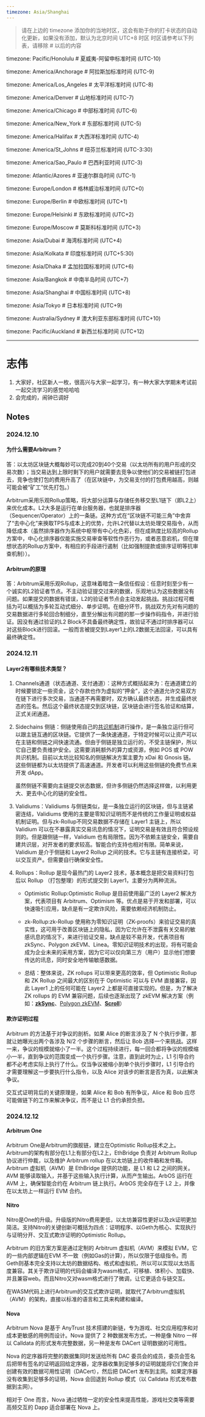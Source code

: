 ```yaml
---
timezone: Asia/Shanghai
---
```


> 请在上边的 timezone 添加你的当地时区，这会有助于你的打卡状态的自动化更新，如果没有添加，默认为北京时间 UTC+8 时区
> 时区请参考以下列表，请移除 # 以后的内容

timezone: Pacific/Honolulu # 夏威夷-阿留申标准时间 (UTC-10)

timezone: America/Anchorage # 阿拉斯加标准时间 (UTC-9)

timezone: America/Los_Angeles # 太平洋标准时间 (UTC-8)

timezone: America/Denver # 山地标准时间 (UTC-7)

timezone: America/Chicago # 中部标准时间 (UTC-6)

timezone: America/New_York # 东部标准时间 (UTC-5)

timezone: America/Halifax # 大西洋标准时间 (UTC-4)

timezone: America/St_Johns # 纽芬兰标准时间 (UTC-3:30)

timezone: America/Sao_Paulo # 巴西利亚时间 (UTC-3)

timezone: Atlantic/Azores # 亚速尔群岛时间 (UTC-1)

timezone: Europe/London # 格林威治标准时间 (UTC+0)

timezone: Europe/Berlin # 中欧标准时间 (UTC+1)

timezone: Europe/Helsinki # 东欧标准时间 (UTC+2)

timezone: Europe/Moscow # 莫斯科标准时间 (UTC+3)

timezone: Asia/Dubai # 海湾标准时间 (UTC+4)

timezone: Asia/Kolkata # 印度标准时间 (UTC+5:30)

timezone: Asia/Dhaka # 孟加拉国标准时间 (UTC+6)

timezone: Asia/Bangkok # 中南半岛时间 (UTC+7)

timezone: Asia/Shanghai # 中国标准时间 (UTC+8)

timezone: Asia/Tokyo # 日本标准时间 (UTC+9)

timezone: Australia/Sydney # 澳大利亚东部标准时间 (UTC+10)

timezone: Pacific/Auckland # 新西兰标准时间 (UTC+12)

---

# 志伟

1. 大家好，社区新人一枚，很高兴与大家一起学习，有一种大家大学期末考试前一起交流学习的感觉哈哈哈
2. 会完成的，闹钟已调好

## Notes

<!-- Content_START -->

### 2024.12.10

#### 为什么需要Arbitrum？

答：以太坊区块链大概每妙可以完成20到40个交易（以太坊所有的用户形成的交易次数）；当交易达到上限时剩下的用户就需要去竞争以使他们的交易被链打包进去，竞争也使打包的费用升高了（在区块链中，为交易支付的打包费用越高，则越可能会被“矿工”优先打包。）

​	Arbitrum采用乐观Rollup策略，将大部分运算与存储任务移交至L1链下（即L2上）来优化成本。L2大多是运行在单台服务器，也就是排序器（Sequencer/Operator）上的一条链。这种方式在“区块链不可能三角”中舍弃了“去中心化”来换取TPS与成本上的优势，允许L2代替以太坊处理交易指令，从而降低成本（虽然排序器作为系统中枢带有中⼼化色彩，但在成熟度比较高的Rollup方案中，中心化排序器仅能实施交易审查等软性作恶⾏为，或者恶意宕机，但在理想状态的Rollup⽅案中，有相应的⼿段进⾏遏制（比如强制提款或排序证明等抗审查机制））。

#### Arbitrum的原理

答：Arbitrum采用乐观Rollup，这意味着暗含一条信任假设：任意时刻⾄少有⼀个诚实的L2验证者节点。不主动验证提交过来的数据，乐观地认为这些数据没有问题。如果提交的数据有错误，L2的验证者节点会主动发起挑战。挑战过程可概括为可以概括为多轮互动式细分、单步证明。在细分环节，挑战双⽅先对有问题的交易数据进⾏多轮回合制细分，直⾄分解出有问题的那⼀步操作码指令，并进⾏验证。因没有通过验证的L2 Block不具备最终确定性，故验证不通过时排序器可以对这些Block进行回滚。一般而言被提交到Layer1上的L2数据无法回滚，可以具有最终确定性。


### 2024.12.11

#### Layer2有哪些技术类型？

1. Channels通道（状态通道、支付通道）：这种方式概括起来为：在通道建立的时候要锁定一些资金，这个存款也作为虚拟的“押金”，这个通道允许交易双方在链下进行多次交易，当通道不再需要时，双方确认最终状态，并生成最终状态的签名。然后这个最终状态提交到区块链，区块链会进行签名验证和结算，正式关闭通道。

2. Sidechains 侧链：侧链使用自己的[共识机制](https://www.horizen.io/academy/consensus-mechanisms/)进行操作，是一条独立运行但可以跟主链互通的区块链。它提供了一条快速通道，于特定时候可以让资产可以在主链和侧链之间快速流通。但由于侧链是独立运行的，不受主链保护，所以它自己要负责维护安全。这需要消耗额外的算力或资源，例如 POS 或 POW 共识机制。目前以太坊比较知名的侧链解决方案主要为 xDai 和 Gnosis 链。这些侧链都为以太坊提供了高速通道。开发者可以利用这些侧链的免费节点来开发 dApp。

   虽然侧链不需要向主链提交状态数据，但许多侧链仍然选择这样做，以利用更大、更去中心化的链的安全性。

3. Validiums：Validiums 与侧链类似，是一条独立运行的区块链，但与主链紧密连结，Validiums 使用的主要是零知识证明而不是传统的工作量证明或权益机制证明。但与zk-Rollup不同交易数据不存储在 Layer1 主链上，所以 Validium 可以在不暴露真实交易讯息的情况下，证明交易是有效且符合预设规则的。但是跟侧链一样，Validium 也有局限性。因为不依赖主链安全，需要自建共识层，对开发者的要求较高。智能合约支持也相对有限。简单来说，Validium 是介于侧链和 Layer2 Rollup 之间的技术。它与主链有连接桥梁，可以交互资产。但需要自行确保安全性。

4. Rollups：Rollup 是现今最热门的 Layer2 技术，基本概念是把交易资料打包后以 Rollup （打包整理）的形式提交到 Layer1，主要分为两种流派。

   * Optimistic Rollup:Optimistic Rollup 是目前使用最广泛的 Layer2 解决方案，代表项目有 Arbitrum、Optimism 等。优点是易于开发和部署，可以快速吸引应用，缺点是有一定欺诈风险，需要依赖经济机制防止。
   * zk-Rollup:zk-Rollup 使用称为零知识证明（ZK-proofs）来验证交易的真实性，这可用于改善区块链上的隐私，因为它允许在不泄露有关交易的敏感讯息的情况下，来进行验证交易，缺点是较不易开发，代表项目有 zkSync、Polygon zkEVM、Linea。零知识证明技术的出现，将有可能会成为企业未来的采用方案，因为它可以仅向第三方（用户）显示他们想要传达的讯息，同时安全地传输敏感数据。

   * 总结：整体来说，ZK rollups 可以带来更高的效率，但 Optimistic Rollup 和 ZK Rollup 之间最大的区别在于 Optimistic 可以与 EVM 直接兼容，因此 Layer1 上的任何可能在 Layer2 上都是可直接实现的。但是，为了解决 ZK rollups 的 EVM 兼容问题，后续也逐渐出现了 zkEVM 解决方案（例如：**[zkSync](https://zksync.io/)**、[Polygon zkEVM](https://polygon.technology/polygon-zkevm?fbclid=IwAR2U3DocnBaFDwFLjwSKuDGk4e7yRhH6M6OfgA8i2s6xFeF2j7KqDbzh6q4)、**[Scroll](https://scroll.io/)**）

#### 欺诈证明过程

Arbitrum 的方法基于对争议的剖析。如果 Alice 的断言涉及了 N 个执行步骤，那就让她曝光出两个各涉及 N/2 个步骤的断言，然后让 Bob 选择一个来挑战。这样一来，争议的规模就缩小了一半。这个过程持续进行，每一回合都将争议的规模缩小一半，直到争议的范围变成一个执行步骤。注意，直到此时为止，L1 引导合约都不必考虑实际上执行了什么。仅当争议被缩小到单个执行步骤时，L1 引导合约才需要理解这一步要执行什么指令，以及 Alice 对该步的断言是否为真，以此解决争议。

交互式证明背后的关键原理是，如果 Alice 和 Bob 有所争议，Alice 和 Bob 应尽可能做链下的工作来解决争议，而不是让 L1 合约承担负担。

### 2024.12.12

#### Arbitrum One

Arbitrum One是Arbitrum的旗舰链，建立在Optimistic Rollup技术之上。Arbitrum的架构有部分在L1上有部分在L2上，EthBridge 负责对 Arbitrum Rollup 协议进行仲裁，以及维护 Arbitrum rollup 在以太坊链上的收件箱和发件箱。Arbitrum 虚拟机（AVM）是 EthBridge 提供的功能，是 L1 和 L2 之间的网关。AVM 能够读取输入，并基于这些输入执行计算，从而产生输出。ArbOS 运行在 AVM 上，确保智能合约在 Arbitrum 链上执行。ArbOS 完全存在于 L2 上，并像在以太坊上一样运行 EVM 合约。

#### Nitro

Nitro是One的升级。升级版的Nitro费用更低，以太坊兼容性更好以及zk证明更加简洁。支持Nitro的关键创新可概括为四点：证明程序、以Geth为核心、实现执行与证明分开、交互式欺诈证明的Optimistic Rollup。

Arbitrum 的旧方案方案是通过定制的 Arbitrum 虚拟机（AVM）来模拟 EVM，它的一些内部逻辑在EVM 不一致（例如Gas的计算），所以仅限于低级指令。而Geth则基本完全支持以太坊的数据结构、格式和虚拟机，所以可以实现以太坊高度兼容。其关于欺诈证明的代码会编译为wasm格式，可移植、体积小、加载快、并且兼容web。而且Nitro又对wasm格式进行了微调，让它更适合与链交互。

在WASM代码上进行Arbitrum的交互式欺诈证明，就取代了Arbitrum虚拟机（AVM）的架构，直接以标准的语言和工具来构建和编译。

#### Nova

Arbitrum Nova 是基于 AnyTrust 技术搭建的新链，专为游戏、社交应用程序和对成本更敏感的用例而设计。Nova 提供了 2 种数据发布方式，一种是像 Nitro 一样以 Calldata 的形式发布完整数据，另一种是发布 DACert 证明数据的可用性。

Nova 的定序器将完整的数据集同时发送给所有 DAC 委员会的成员，委员会签名后把带有签名的证明返回给定序器，定序器收集到足够多的证明就能将它们聚合并创建有效的数据可用性证明（DACert），然后把 DACert 发布到主网。如果定序器没有收集到足够多的证明，Nova 会回退到 Rollup 模式（以 Calldata 形式发布数据到主网）。

相对于 One 而言，Nova 通过牺牲一定的安全性来提高性能，游戏社交类等需要高频交互的 Dapp 适合部署在 Nova 上。


<!-- Content_END -->
